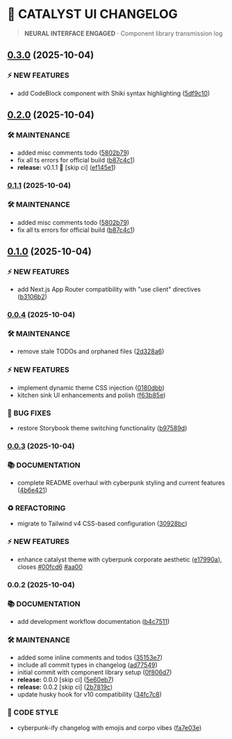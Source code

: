 # 🔮 CATALYST UI CHANGELOG

> **NEURAL INTERFACE ENGAGED** · Component library transmission log


## [0.3.0](https://github.com/TheBranchDriftCatalyst/catalyst-ui/compare/v0.2.0...v0.3.0) (2025-10-04)


### ⚡ NEW FEATURES

* add CodeBlock component with Shiki syntax highlighting ([5df9c10](https://github.com/TheBranchDriftCatalyst/catalyst-ui/commit/5df9c1098e40fd30e6f5ad1434cce5b6af68cc5d))

## [0.2.0](https://github.com/TheBranchDriftCatalyst/catalyst-ui/compare/v0.1.0...v0.2.0) (2025-10-04)


### 🛠️  MAINTENANCE

* added misc comments todo ([5802b79](https://github.com/TheBranchDriftCatalyst/catalyst-ui/commit/5802b792f029f0c0a03e0da43e88cb700b2e2e60))
* fix all ts errors for official build ([b87c4c1](https://github.com/TheBranchDriftCatalyst/catalyst-ui/commit/b87c4c18db554e1aa3463617f5c8ac18e5d9bdd7))
* **release:** v0.1.1 🎉 [skip ci] ([ef145e1](https://github.com/TheBranchDriftCatalyst/catalyst-ui/commit/ef145e1ae9eb9cf207285d30b82fc31ff7519eda))

### [0.1.1](https://github.com/TheBranchDriftCatalyst/catalyst-ui/compare/v0.1.0...v0.1.1) (2025-10-04)


### 🛠️  MAINTENANCE

* added misc comments todo ([5802b79](https://github.com/TheBranchDriftCatalyst/catalyst-ui/commit/5802b792f029f0c0a03e0da43e88cb700b2e2e60))
* fix all ts errors for official build ([b87c4c1](https://github.com/TheBranchDriftCatalyst/catalyst-ui/commit/b87c4c18db554e1aa3463617f5c8ac18e5d9bdd7))

## [0.1.0](https://github.com/TheBranchDriftCatalyst/catalyst-ui/compare/v0.0.4...v0.1.0) (2025-10-04)


### ⚡ NEW FEATURES

* add Next.js App Router compatibility with "use client" directives ([b3106b2](https://github.com/TheBranchDriftCatalyst/catalyst-ui/commit/b3106b21bfd4815e96794f2fde3be29102b2f04b))

### [0.0.4](https://github.com/TheBranchDriftCatalyst/catalyst-ui/compare/v0.0.3...v0.0.4) (2025-10-04)


### 🛠️  MAINTENANCE

* remove stale TODOs and orphaned files ([2d328a6](https://github.com/TheBranchDriftCatalyst/catalyst-ui/commit/2d328a6393f8d9d3caf49162d97927b876f4b7cd))


### ⚡ NEW FEATURES

* implement dynamic theme CSS injection ([0180dbb](https://github.com/TheBranchDriftCatalyst/catalyst-ui/commit/0180dbb999ebaed787a4c244a43852760fbc46b3))
* kitchen sink UI enhancements and polish ([f63b85e](https://github.com/TheBranchDriftCatalyst/catalyst-ui/commit/f63b85e767868d05c664196463983ae43243aad1))


### 🔧 BUG FIXES

* restore Storybook theme switching functionality ([b97589d](https://github.com/TheBranchDriftCatalyst/catalyst-ui/commit/b97589dfb78906abe15e534361c727ba09bb1556))

### [0.0.3](https://github.com/TheBranchDriftCatalyst/catalyst-ui/compare/v0.0.2...v0.0.3) (2025-10-04)


### 📚 DOCUMENTATION

* complete README overhaul with cyberpunk styling and current features ([4b6e421](https://github.com/TheBranchDriftCatalyst/catalyst-ui/commit/4b6e4212da329e678ea455d268d48642c8da589b))


### ♻️  REFACTORING

* migrate to Tailwind v4 CSS-based configuration ([30928bc](https://github.com/TheBranchDriftCatalyst/catalyst-ui/commit/30928bc1ec9bb48995beb14cad5602b33f40e9bf))


### ⚡ NEW FEATURES

* enhance catalyst theme with cyberpunk corporate aesthetic ([e17990a](https://github.com/TheBranchDriftCatalyst/catalyst-ui/commit/e17990ad75c967cdb3e5669ade068dccbbdfd9ea)), closes [#00fcd6](https://github.com/TheBranchDriftCatalyst/catalyst-ui/issues/00fcd6) [#aa00](https://github.com/TheBranchDriftCatalyst/catalyst-ui/issues/aa00)

### 0.0.2 (2025-10-04)


### 📚 DOCUMENTATION

* add development workflow documentation ([b4c7511](https://github.com/TheBranchDriftCatalyst/catalyst-ui/commit/b4c7511fd5e291d25cfed5c2d94a687dd959c53f))


### 🛠️  MAINTENANCE

* added some inline comments and todos ([35153e7](https://github.com/TheBranchDriftCatalyst/catalyst-ui/commit/35153e760a350971206b7286abc3455f229e17be))
* include all commit types in changelog ([ad77549](https://github.com/TheBranchDriftCatalyst/catalyst-ui/commit/ad7754949b14b1fbfac7f9f2d2961742241295eb))
* initial commit with component library setup ([0f806d7](https://github.com/TheBranchDriftCatalyst/catalyst-ui/commit/0f806d73f5e774d77974424cc3290ff0003df1f2))
* **release:** 0.0.0 [skip ci] ([5e60eb7](https://github.com/TheBranchDriftCatalyst/catalyst-ui/commit/5e60eb7063c79e16432790f70e3b10f8f4870a80))
* **release:** 0.0.2 [skip ci] ([2b7819c](https://github.com/TheBranchDriftCatalyst/catalyst-ui/commit/2b7819c03d2ac4beb4d03134153944ad162d0f8f))
* update husky hook for v10 compatibility ([34fc7c8](https://github.com/TheBranchDriftCatalyst/catalyst-ui/commit/34fc7c80e57db6a6d64c42a65607a87742a2253e))


### 💎 CODE STYLE

* cyberpunk-ify changelog with emojis and corpo vibes ([fa7e03e](https://github.com/TheBranchDriftCatalyst/catalyst-ui/commit/fa7e03ee4fefc756845b76e2c15e0fab8d097939))
